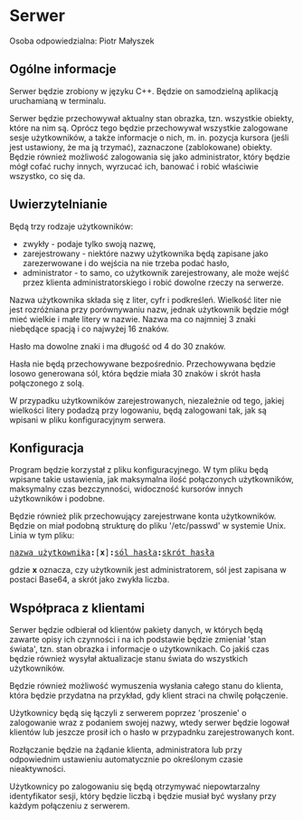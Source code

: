 # Serwer

Osoba odpowiedzialna: Piotr Małyszek

## Ogólne informacje

Serwer będzie zrobiony w języku C++. Będzie on samodzielną aplikacją
uruchamianą w terminalu.

Serwer będzie przechowywał aktualny stan obrazka, tzn. wszystkie obiekty, które
na nim są. Oprócz tego będzie przechowywał wszystkie zalogowane sesje
użytkowników, a także informacje o nich, m. in. pozycja kursora (jeśli jest
ustawiony, że ma ją trzymać), zaznaczone (zablokowane) obiekty. Będzie również
możliwość zalogowania się jako administrator, który będzie mógł cofać ruchy
innych, wyrzucać ich, banować i robić właściwie wszystko, co się da.

## Uwierzytelnianie

Będą trzy rodzaje użytkowników:

* zwykły - podaje tylko swoją nazwę,
* zarejestrowany - niektóre nazwy użytkownika będą zapisane jako zarezerwowane 
  i do wejścia na nie trzeba podać hasło,
* administrator - to samo, co użytkownik zarejestrowany, ale może wejść przez
  klienta administratorskiego i robić dowolne rzeczy na serwerze.

Nazwa użytkownika składa się z liter, cyfr i podkreśleń. Wielkość liter nie
jest rozróżniana przy porównywaniu nazw, jednak użytkownik będzie mógł mieć
wielkie i małe litery w nazwie. Nazwa ma co najmniej 3 znaki niebędące spacją
i co najwyżej 16 znaków.

Hasło ma dowolne znaki i ma długość od 4 do 30 znaków.

Hasła nie będą przechowywane bezpośrednio. Przechowywana będzie losowo
generowana sól, która będzie miała 30 znaków i skrót hasła połączonego z solą.

W przypadku użytkowników zarejestrowanych, niezależnie od tego, jakiej
wielkości litery podadzą przy logowaniu, będą zalogowani tak, jak są wpisani
w pliku konfiguracyjnym serwera.

## Konfiguracja

Program będzie korzystał z pliku konfiguracyjnego. W tym pliku będą wpisane
takie ustawienia, jak maksymalna ilość połączonych użytkowników, maksymalny
czas bezczynności, widoczność kursorów innych użytkowników i podobne.

Będzie również plik przechowujący zarejestrwane konta użytkowników. Będzie on
miał podobną strukturę do pliku '/etc/passwd' w systemie Unix. Linia w tym
pliku:

<pre><u>nazwa użytkownika</u><b>:</b>[<b>x</b>]<b>:</b><u>sól hasła</u><b>:</b><u>skrót hasła</u></pre>

gdzie **x** oznacza, czy użytkownik jest administratorem, sól jest zapisana
w postaci Base64, a skrót jako zwykła liczba.

## Współpraca z klientami

Serwer będzie odbierał od klientów pakiety danych, w których będą zawarte
opisy ich czynności i na ich podstawie będzie zmieniał 'stan świata', tzn.
stan obrazka i  informacje o użytkownikach. Co jakiś czas będzie również wysyłał
aktualizacje stanu świata do wszystkich użytkowników.

Będzie również możliwość wymuszenia wysłania całego stanu do klienta, która
będzie przydatna na przykład, gdy klient straci na chwilę połączenie.

Użytkownicy będą się łączyli z serwerem poprzez 'proszenie' o zalogowanie wraz
z podaniem swojej nazwy, wtedy serwer będzie logował klientów lub jeszcze 
prosił ich o hasło w przypadnku zarejestrowanych kont.

Rozłączanie będzie na żądanie klienta, administratora lub przy odpowiednim
ustawieniu automatycznie po określonym czasie nieaktywności.

Użytkownicy po zalogowaniu się będą otrzymywać niepowtarzalny identyfikator
sesji, który będzie liczbą i będzie musiał być wysłany przy każdym połączeniu
z serwerem.
